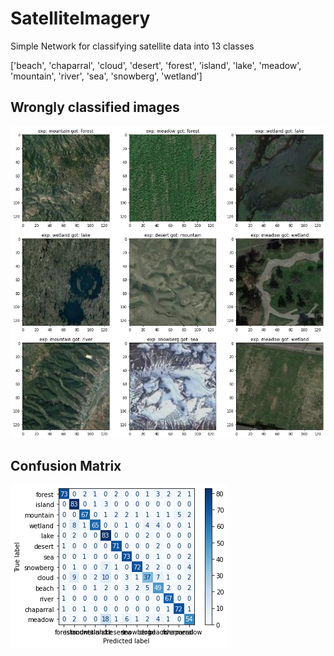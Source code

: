 # SatelliteImagery
  Simple Network for classifying satellite data into 13 classes
  
  ['beach', 'chaparral', 'cloud', 'desert', 'forest', 'island', 'lake', 'meadow', 'mountain', 'river', 'sea', 'snowberg', 'wetland']

## Wrongly classified images
![Wrong](https://github.com/roby10/SatelliteImagery/blob/main/download1.png)

## Confusion Matrix
![Confusion](https://github.com/roby10/SatelliteImagery/blob/main/download2.png)

